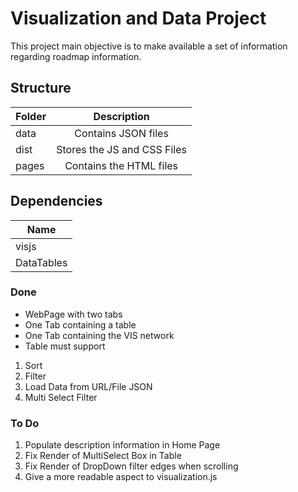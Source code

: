 # Visualization and Data Project

This project main objective is to make available a set of information regarding roadmap information.

## Structure
| Folder        | Description | 
| ------------- |:-------------:|
| data      | Contains JSON files |
| dist      | Stores the JS and CSS Files  |
| pages | Contains the HTML files   |

## Dependencies
| Name|
| ------------- |
| visjs      | 
| DataTables | 

### Done

* WebPage with two tabs
* One Tab containing a table 
* One Tab containing the VIS network
* Table must support
1. Sort
2. Filter
3. Load Data from URL/File JSON
4. Multi Select Filter


### To Do

1. Populate description information in Home Page
2. Fix Render of MultiSelect Box in Table
3. Fix Render of DropDown filter edges when scrolling
4. Give a more readable aspect to visualization.js